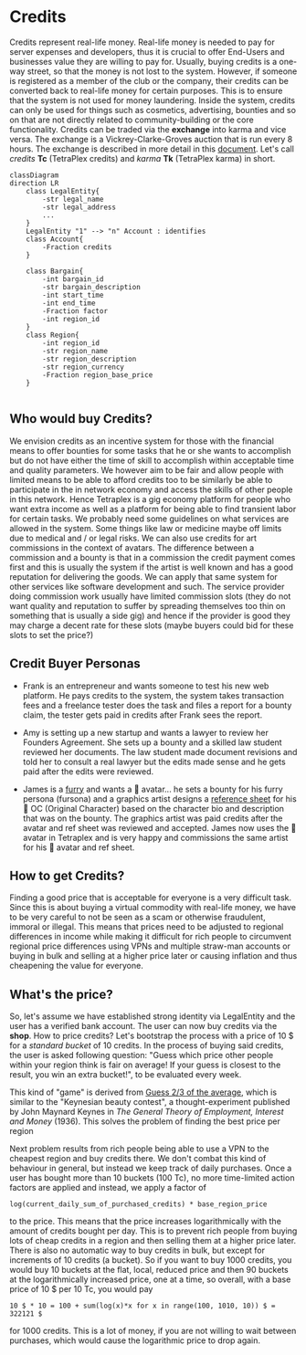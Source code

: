 # Credits
Credits represent real-life money. Real-life money is needed to pay for server expenses and developers, thus it is crucial to offer End-Users and businesses value they are willing to pay for. Usually, buying credits is a one-way street, so that the money is not lost to the system. However, if someone is registered as a member of the club or the company, their credits can be converted back to real-life money for certain purposes. This is to ensure that the system is not used for money laundering. Inside the system, credits can only be used for things such as cosmetics, advertising, bounties and so on that are not directly related to community-building or the core functionality.
Credits can be traded via the **exchange** into karma and vice versa. The exchange is a Vickrey-Clarke-Groves auction that is run every 8 hours. The exchange is described in more detail in this [document](https://github.com/TetraPlex-org/basics/blob/main/Documentation/technical/exchange.md).
Let's call *credits* **Tc** (TetraPlex credits) and *karma* **Tk** (TetraPlex karma) in short.

```mermaid
classDiagram
direction LR
    class LegalEntity{
        -str legal_name
        -str legal_address
        ...
    }
    LegalEntity "1" --> "n" Account : identifies
    class Account{
        -Fraction credits
    }

    class Bargain{
        -int bargain_id
        -str bargain_description
        -int start_time
        -int end_time
        -Fraction factor
        -int region_id
    }
    class Region{
        -int region_id
        -str region_name
        -str region_description
        -str region_currency
        -Fraction region_base_price
    }


```

## Who would buy Credits?
We envision credits as an incentive system for those with the financial means to offer bounties for some tasks that he or she wants to accomplish but do not have either the time of skill to accomplish within acceptable time and quality parameters. We however aim to be fair and allow people with limited means to be able to afford credits too to be similarly be able to participate in the in network economy and access the skills of other people in this network. Hence Tetraplex is a gig economy platform for people who want extra income as well as a platform for being able to find transient labor for certain tasks. We probably need some guidelines on what services are allowed in the system. Some things like law or medicine maybe off limits due to medical and / or legal risks.
We can also use credits for art commissions in the context of avatars. The difference between a commission and a bounty is that in a commission the credit payment comes first and this is usually the system if the artist is well known and has a good reputation for delivering the goods. We can apply that same system for other services like software development and such. The service provider doing commission work usually have limited commission slots (they do not want quality and reputation to suffer by spreading themselves too thin on something that is usually a side gig) and hence if the provider is good they may charge a decent rate for these slots (maybe buyers could bid for these slots to set the price?)

## Credit Buyer Personas
* Frank is an entrepreneur and wants someone to test his new web platform. He pays credits to the system, the system takes transaction fees and a freelance tester does the task and files a report for a bounty claim, the tester gets paid in credits after Frank sees the report.

* Amy is setting up a new startup and wants a lawyer to review her Founders Agreement. She sets up a bounty and a skilled law student reviewed her documents. The law student made document revisions and told her to consult a real lawyer but the edits made sense and he gets paid after the edits were reviewed.

* James is a [furry](https://furscience.com/whats-a-furry/) and wants a :bear: avatar... he sets a bounty for his furry persona (fursona) and a graphics artist designs a [reference sheet](https://en.wikifur.com/wiki/Character_sheet) for his :bear: OC (Original Character) based on the character bio and description that was on the bounty. The graphics artist was paid credits after the avatar and ref sheet was reviewed and accepted. James now uses the :bear: avatar in Tetraplex and is very happy and commissions the same artist for his 🦝 avatar and ref sheet.


## How to get Credits?
Finding a good price that is acceptable for everyone is a very difficult task. Since this is about buying a virtual commodity with real-life money, we have to be very careful to not be seen as a scam or otherwise fraudulent, immoral or illegal. This means that prices need to be adjusted to regional differences in income while making it difficult for rich people to circumvent regional price differences using VPNs and multiple straw-man accounts or buying in bulk and selling at a higher price later or causing inflation and thus cheapening the value for everyone.


## What's the price?
So, let's assume we have established strong identity via LegalEntity and the user has a verified bank account. The user can now buy credits via the **shop**. How to price credits? Let's bootstrap the process with a price of 10 $ for a *standard bucket* of 10 credits. In the process of buying said credits, the user is asked following question: "Guess which price other people within your region think is fair on average! If your guess is closest to the result, you win an extra bucket!", to be evaluated every week.

This kind of "game" is derived from [Guess 2/3 of the average](https://en.wikipedia.org/wiki/Guess_2/3_of_the_average), which is similar to the "Keynesian beauty contest", a thought-experiment published by John Maynard Keynes in *The General Theory of Employment, Interest and Money* (1936). This solves the problem of finding the best price per region

Next problem results from rich people being able to use a VPN to the cheapest region and buy credits there. We don't combat this kind of behaviour in general, but instead we keep track of daily purchases. Once a user has bought more than 10 buckets (100 Tc), no more time-limited action factors are applied and instead, we apply a factor of

    log(current_daily_sum_of_purchased_credits) * base_region_price

to the price. This means that the price increases logarithmically with the amount of credits bought per day. This is to prevent rich people from buying lots of cheap credits in a region and then selling them at a higher price later. There is also no automatic way to buy credits in bulk, but except for increments of 10 credits (a bucket). So if you want to buy 1000 credits, you would buy 10 buckets at the flat, local, reduced price and then 90 buckets at the logarithmically increased price, one at a time, so overall, with a base price of 10 $ per 10 Tc, you would pay

    10 $ * 10 = 100 + sum(log(x)*x for x in range(100, 1010, 10)) $ = 322121 $

for 1000 credits. This is a lot of money, if you are not willing to wait between purchases, which would cause the logarithmic price to drop again.
